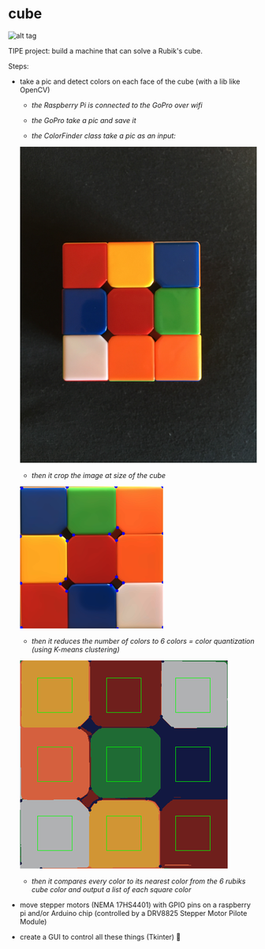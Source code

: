 # cube

![alt tag](https://www.grubiks.com/images/rc.png)

TIPE project: build a machine that can solve a Rubik's cube.

Steps: 

* take a pic and detect colors on each face of the cube (with a lib like OpenCV)

	* _the Raspberry Pi is connected to the GoPro over wifi_

	* _the GoPro take a pic and save it_

    * _the ColorFinder class take a pic as an input:_

    ![alt tag](https://github.com/omnitrogen/cube/blob/opencv-color-detection/cube4.png)
    
    * _then it crop the image at size of the cube_

    ![alt tag](https://github.com/omnitrogen/cube/blob/opencv-color-detection/crop.png)

    * _then it reduces the number of colors to 6 colors = color quantization (using K-means clustering)_

    ![alt tag](https://github.com/omnitrogen/cube/blob/opencv-color-detection/crop_quantization.png)

    * _then it compares every color to its nearest color from the 6 rubiks cube color and output a list of each square color_
    
    
* move stepper motors (NEMA 17HS4401) with GPIO pins on a raspberry pi and/or Arduino chip (controlled by a DRV8825 Stepper Motor Pilote Module) 

* create a GUI to control all these things (Tkinter) :rainbow:


